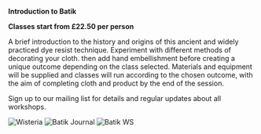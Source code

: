 **Introduction to Batik**

**Classes start from £22.50 per person**

A brief introduction to the history and origins of this ancient and widely practiced dye resist technique.  Experiment with different methods of decorating your cloth. then add hand embellishment before creating a unique outcome depending on the class selected.
Materials and equipment will be supplied and classes will run according to the chosen outcome, with the aim of completing cloth and product by the end of the session.

Sign up to our mailing list for details and regular updates about all workshops.

![Wisteria](http://textilesatthestablehouse.co.uk/assets/Wisteria.jpg)
![Batik Journal](http://textilesatthestablehouse.co.uk/assets/BatikJournal.jpg)
![Batik WS](http://textilesatthestablehouse.co.uk/assets/BatikWS.jpg)
